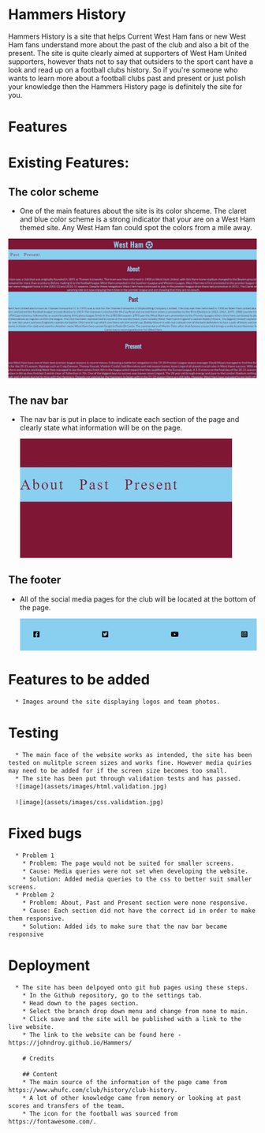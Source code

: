 # Hammers History 
Hammers History is a site that helps Current West Ham fans or new West Ham fans understand more about the past of the club and also a bit of the present. The site is quite clearly aimed at supporters of West Ham United supporters, however thats not to say that outsiders to the sport cant have a look and read up on a football clubs history. So if you're someone who wants to learn more about a football clubs past and present or just polish your knowledge then the Hammers History page is definitely the site for you.

# Features

# Existing Features:

## The color scheme
  * One of the main features about the site is its color shceme. The claret and blue color scheme is a strong indicator that your are on a West Ham themed site. Any West Ham fan could spot the colors from a mile away.

 ![image](assets/images/color-scheme-jpg)

## The nav bar 
 * The nav bar is put in place to indicate each section of the page and clearly state what information will be on the page. 

   ![image](assets/images/nav-jpg)

## The footer
  * All of the social media pages for the club will be located at the bottom of the page. 

     ![image](assets/images/footer-jpg)

# Features to be added 
      * Images around the site displaying logos and team photos. 

# Testing 
      * The main face of the website works as intended, the site has been tested on mulitple screen sizes and works fine. However media quiries may need to be added for if the screen size becomes too small. 
      * The site has been put through validation tests and has passed. 
      ![image](assets/images/html.validation.jpg)

      ![image](assets/images/css.validation.jpg)

# Fixed bugs
      * Problem 1
        * Problem: The page would not be suited for smaller screens.
        * Cause: Media queries were not set when developing the website.
        * Solution: Added media queries to the css to better suit smaller screens.
      * Problem 2
        * Problem: About, Past and Present section were none responsive.
        * Cause: Each section did not have the correct id in order to make them responsive.
        * Solution: Added ids to make sure that the nav bar became responsive   

# Deployment 
      * The site has been delpoyed onto git hub pages using these steps.
        * In the Github repository, go to the settings tab.
        * Head down to the pages section.
        * Select the branch drop down menu and change from none to main.
        * Click save and the site will be published with a link to the live website.
        * The link to the website can be found here - https://johndroy.github.io/Hammers/

        # Credits 
        
        ## Content 
        * The main source of the information of the page came from https://www.whufc.com/club/history/club-history.
        * A lot of other knowledge came from memory or looking at past scores and transfers of the team.
        * The icon for the football was sourced from https://fontawesome.com/.
        


